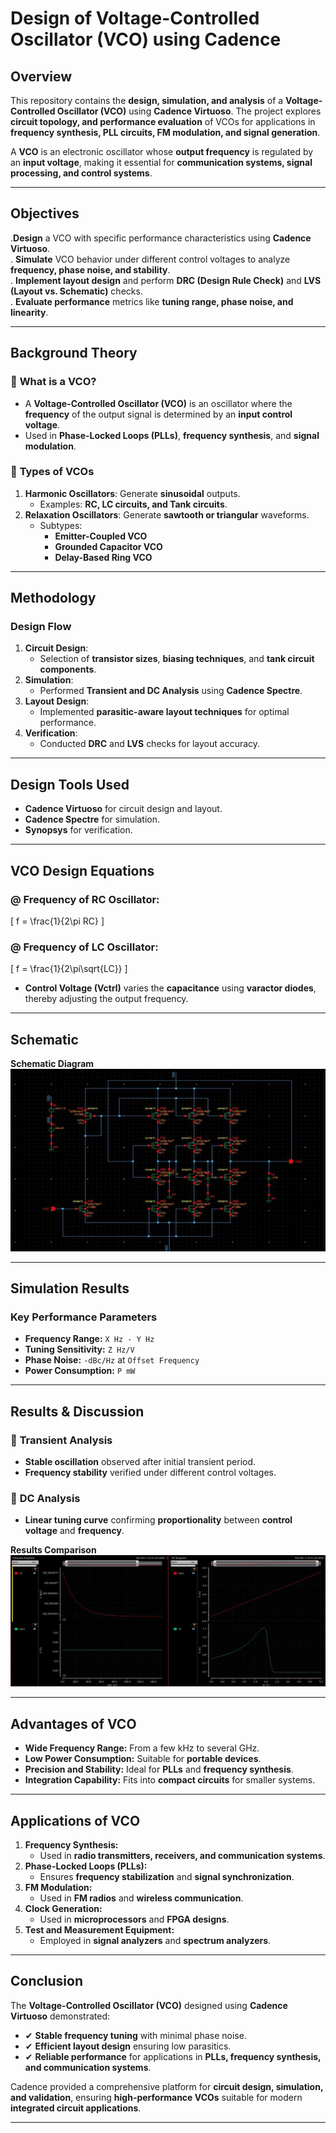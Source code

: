 #  Design of Voltage-Controlled Oscillator (VCO) using Cadence  

##  Overview  
This repository contains the **design, simulation, and analysis** of a **Voltage-Controlled Oscillator (VCO)** using **Cadence Virtuoso**. The project explores **circuit topology, and performance evaluation** of VCOs for applications in **frequency synthesis, PLL circuits, FM modulation, and signal generation**.  

A **VCO** is an electronic oscillator whose **output frequency** is regulated by an **input voltage**, making it essential for **communication systems, signal processing, and control systems**.  

---

##  Objectives  
.**Design** a VCO with specific performance characteristics using **Cadence Virtuoso**.  
. **Simulate** VCO behavior under different control voltages to analyze **frequency, phase noise, and stability**.  
. **Implement layout design** and perform **DRC (Design Rule Check)** and **LVS (Layout vs. Schematic)** checks.  
. **Evaluate performance** metrics like **tuning range, phase noise, and linearity**.  

---

##  Background Theory  

### 🔹 **What is a VCO?**  
- A **Voltage-Controlled Oscillator (VCO)** is an oscillator where the **frequency** of the output signal is determined by an **input control voltage**.  
- Used in **Phase-Locked Loops (PLLs)**, **frequency synthesis**, and **signal modulation**.  

### 🔹 **Types of VCOs**  
1. **Harmonic Oscillators**: Generate **sinusoidal** outputs.  
   - Examples: **RC, LC circuits, and Tank circuits**.  
2. **Relaxation Oscillators**: Generate **sawtooth or triangular** waveforms.  
   - Subtypes:  
     - **Emitter-Coupled VCO**  
     - **Grounded Capacitor VCO**  
     - **Delay-Based Ring VCO**  

---

## Methodology  

###  **Design Flow**  
1. **Circuit Design**:  
   - Selection of **transistor sizes**, **biasing techniques**, and **tank circuit components**.  
2. **Simulation**:  
   - Performed **Transient and DC Analysis** using **Cadence Spectre**.  
3. **Layout Design**:  
   - Implemented **parasitic-aware layout techniques** for optimal performance.  
4. **Verification**:  
   - Conducted **DRC** and **LVS** checks for layout accuracy.  

---

## **Design Tools Used**  
- **Cadence Virtuoso** for circuit design and layout.  
- **Cadence Spectre** for simulation.  
- **Synopsys** for verification.  

---

## **VCO Design Equations**  

### @ **Frequency of RC Oscillator:**  
\[
f = \frac{1}{2\pi RC}
\]  

### @ **Frequency of LC Oscillator:**  
\[
f = \frac{1}{2\pi\sqrt{LC}}
\]  

- **Control Voltage (Vctrl)** varies the **capacitance** using **varactor diodes**, thereby adjusting the output frequency.  

---

## **Schematic**  
**Schematic Diagram**  
![Schematic](https://github.com/sandesh-ar/Design-of-VCO-using-Cadence-tool/blob/main/Schematic%20design.png?raw=true)  


---

##  **Simulation Results**  

###  **Key Performance Parameters**  
- **Frequency Range:** `X Hz - Y Hz`  
- **Tuning Sensitivity:** `Z Hz/V`  
- **Phase Noise:** `-dBc/Hz` at `Offset Frequency`  
- **Power Consumption:** `P mW`  


---



## **Results & Discussion**  

### 🔹 **Transient Analysis**  
- **Stable oscillation** observed after initial transient period.  
- **Frequency stability** verified under different control voltages.  

### 🔹 **DC Analysis**  
- **Linear tuning curve** confirming **proportionality** between **control voltage** and **frequency**.  

**Results Comparison**  
![Results](https://github.com/sandesh-ar/Design-of-VCO-using-Cadence-tool/blob/main/Results.png?raw=true)  

---

## **Advantages of VCO**  
- **Wide Frequency Range:** From a few kHz to several GHz.  
- **Low Power Consumption:** Suitable for **portable devices**.  
- **Precision and Stability:** Ideal for **PLLs** and **frequency synthesis**.  
- **Integration Capability:** Fits into **compact circuits** for smaller systems.  

---

## **Applications of VCO**  
1. **Frequency Synthesis:**  
   - Used in **radio transmitters, receivers, and communication systems**.  
2. **Phase-Locked Loops (PLLs):**  
   - Ensures **frequency stabilization** and **signal synchronization**.  
3. **FM Modulation:**  
   - Used in **FM radios** and **wireless communication**.  
4. **Clock Generation:**  
   - Used in **microprocessors** and **FPGA designs**.  
5. **Test and Measurement Equipment:**  
   - Employed in **signal analyzers** and **spectrum analyzers**.  

---

##  **Conclusion**  

The **Voltage-Controlled Oscillator (VCO)** designed using **Cadence Virtuoso** demonstrated:  
- ✔ **Stable frequency tuning** with minimal phase noise.  
- ✔ **Efficient layout design** ensuring low parasitics.  
- ✔ **Reliable performance** for applications in **PLLs, frequency synthesis, and communication systems**.  

Cadence provided a comprehensive platform for **circuit design, simulation, and validation**, ensuring **high-performance VCOs** suitable for modern **integrated circuit applications**.  

---

